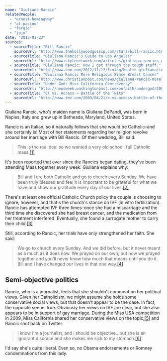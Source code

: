 ```yaml
---
name: "Giuliana Rancic"
relatedPeople:
  - "ernest-hemingway"
  - "al-pacino"
  - "fergie"
  - "jojo"
date: "2013-01-23"
sources:
  - sourceTitle: "Bill Rancic"
    sourceUrl: "http://www.thehollywoodgossip.com/stars/bill-rancic.html"
  - sourceTitle: "Giuliana Rancic's Guide to Los Angeles"
    sourceUrl: "http://www.stylenetwork.com/articles/giuliana_rancics_guide_los_angeles/3491"
  - sourceTitle: "Giuliana Rancic: How I got through the tough stuff."
    sourceUrl: "http://www.cnn.com/2012/11/12/living/health-giuliana/index.html"
  - sourceTitle: "Giuliana Rancic More Religious Since Breast Cancer"
    sourceUrl: "http://www.christianpost.com/news/giuliana-rancic-more-religious-since-breast-cancer-66795/"
  - sourceTitle: "Under God: Miss California Controversy"
    sourceUrl: "http://newsweek.washingtonpost.com/onfaith/undergod/2009/04/miss_california_controversy.html"
  - sourceTitle: "E! vs. Access – Battle of the Twits"
    sourceUrl: "http://www.tmz.com/2009/04/21/e-vs-access-battle-of-the-twits/"
---
```


Giuliana Rancic, who's maiden name is Giuliana DePandi, was born in Naples, Italy and grew up in Bethesda, Maryland, United States.

Rancic is an Italian, so it naturally follows that she would be Catholic–and she certainly is! Most of her statements regarding her religion revolve around her marriage with Bill Rancic. Of their wedding, Bill said:

>This is the real deal so we wanted a very old school, full Catholic mass.<a class="source-citation" href="http://www.thehollywoodgossip.com/stars/bill-rancic.html" title="Bill Rancic">[1]</a>

It's been reported that ever since the Rancics began dating, they've been attending Mass together every week. Giuliana explains why:

>Bill and I are both Catholic and go to church every Sunday. We have been truly blessed and feel it is important to be grateful for what we have and show our gratitude every day of our lives.<a class="source-citation" href="http://www.stylenetwork.com/articles/giuliana_rancics_guide_los_angeles/3491" title="Giuliana Rancic&apos;s Guide to Los Angeles">[2]</a>

There's at least one official Catholic Church policy the couple is choosing to ignore, however, and that's the church's stance on IVF (in vitro fertilization). Rancic has attempted IVF three times–once she had a miscarriage and the third time she discovered she had breast cancer, and the medication from her treatment interfered. Eventually, she found a surrogate mother to carry their child.<a class="source-citation" href="http://www.cnn.com/2012/11/12/living/health-giuliana/index.html" title="Giuliana Rancic: How I got through the tough stuff.">[3]</a>

Still, according to Rancic, her trials have only strengthened her faith. She said:

>We go to church every Sunday. And we did before, but it never meant as a much as it does now. We prayed on our own, but now we prayed together and you'll never know how much that means until you do it. Bill and I have changed our lives in that one way.<a class="source-citation" href="http://www.christianpost.com/news/giuliana-rancic-more-religious-since-breast-cancer-66795/" title="Giuliana Rancic More Religious Since Breast Cancer">[4]</a>

## 

## Semi-objective politics

Rancic, who is a journalist, feels that she shouldn't comment on her political views. Given her Catholicism, we might assume she holds some conservative social views, but that doesn't appear to be the case. In fact, the opposite seems true. Obviously her views on IVF are clear, but she also appears to be in support of gay marriage. During the Miss USA competition in 2009, Miss California shared her conservative views on the topic,<a class="source-citation" href="http://newsweek.washingtonpost.com/onfaith/undergod/2009/04/miss_california_controversy.html" title="Under God: Miss California Controversy">[5]</a> and Rancic shot back on Twitter:

>i know i'm a journalist, and i should be objective…but she is an ignorant discrace and she makes me sick to my stomach.<a class="source-citation" href="http://www.tmz.com/2009/04/21/e-vs-access-battle-of-the-twits/" title="E! vs. Access – Battle of the Twits">[6]</a>

I'd say she's quite liberal. Even so, no Obama endorsements or Romney condemnations from this lady.